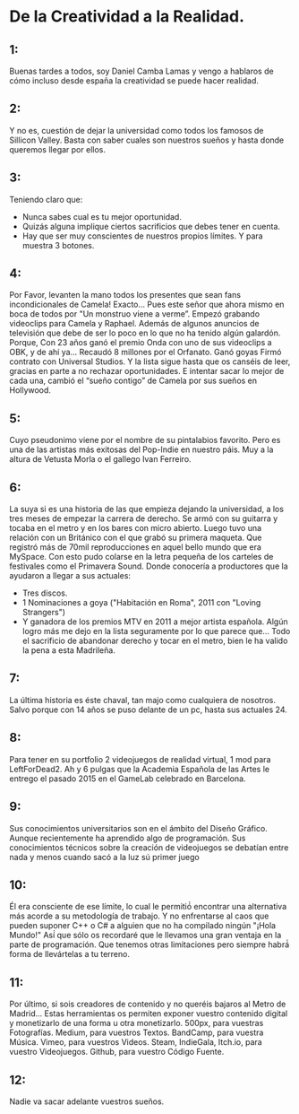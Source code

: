 # De la Creatividad a la Realidad.

## 1:

Buenas tardes a todos, soy Daniel Camba Lamas y vengo a hablaros de cómo incluso desde españa la creatividad se puede hacer realidad.

## 2:

Y no es, cuestión de dejar la universidad como todos los famosos de Sillicon Valley.
Basta con saber cuales son nuestros sueños y hasta donde queremos llegar por ellos.

## 3:

Teniendo claro que:

- Nunca sabes cual es tu mejor oportunidad. 
- Quizás alguna implique ciertos sacrificios que debes tener en cuenta.
- Hay que ser muy conscientes de nuestros propios límites.
  Y para muestra 3 botones.

## 4:

Por Favor, levanten la mano todos los presentes que sean fans incondicionales de Camela!
Exacto... Pues este señor que ahora mismo en boca de todos por "Un monstruo viene a verme”.
Empezó grabando videoclips para Camela y Raphael.
Además de algunos anuncios de televisión que debe de ser lo poco en lo que no ha tenido algún galardón. 
Porque, Con 23 años ganó el premio Onda con uno de sus videoclips a OBK, y de ahí ya… 
Recaudó 8 millones por el Orfanato. Ganó goyas Firmó contrato con Universal Studios. 
Y la lista sigue hasta que os canséis de leer, gracias en parte a no rechazar oportunidades.
E intentar sacar lo mejor de cada una, cambió el “sueño contigo” de Camela por sus sueños en Hollywood. 

## 5:

Cuyo pseudonimo viene por el nombre de su pintalabios favorito. 
Pero es una de las artistas más exitosas del Pop-Indie en nuestro páis.
Muy a la altura de Vetusta Morla o el gallego Ivan Ferreiro.

## 6:

La suya si es una historia de las que empieza dejando la universidad, a los tres meses de empezar la carrera de derecho. 
Se armó con su guitarra y tocaba en el metro y en los bares con micro abierto.
Luego tuvo una relación con un Británico con el que grabó su primera maqueta.
Que registró más de 70mil reproducciones en aquel bello mundo que era MySpace.
Con esto pudo colarse en la letra pequeña de los carteles de festivales como el Primavera Sound.
Donde conocería a productores que la ayudaron a llegar a sus actuales:

- Tres discos.
- 1 Nominaciones a goya ("Habitación en Roma", 2011 con "Loving Strangers")
- Y ganadora de los premios MTV en 2011 a mejor artista española. 
  Algún logro más me dejo en la lista seguramente por lo que parece que…
  Todo el sacrificio de abandonar derecho y tocar en el metro, bien le ha valido la pena a esta Madrileña. 

## 7:

La última historia es éste chaval, tan majo como cualquiera de nosotros.
Salvo porque con 14 años se puso delante de un pc, hasta sus actuales 24.

## 8:

Para tener en su portfolio 2 videojuegos de realidad virtual, 1 mod para LeftForDead2.
Ah y 6 pulgas que la Academia Española de las Artes le entrego el pasado 2015 en el GameLab celebrado en Barcelona. 

## 9:

Sus conocimientos universitarios son en el ámbito del Diseño Gráfico.
Aunque recientemente ha aprendido algo de programación.
Sus conocimientos técnicos sobre la creación de videojuegos se debatían entre nada y menos cuando sacó a la luz sú primer juego 

## 10:

Él era consciente de ese límite, lo cual le permitió́ encontrar una alternativa más acorde a su metodología de trabajo.
Y no enfrentarse al caos que pueden suponer  C++ o C# a alguien que no ha compilado ningún "¡Hola Mundo!" 
Así́ que sólo os recordaré que le llevamos una gran ventaja en la parte de programación.
Que tenemos otras limitaciones pero siempre habrá́ forma de llevártelas a tu terreno. 

## 11:

Por último, si sois creadores de contenido y no queréis bajaros al Metro de Madrid…
Estas herramientas os permiten exponer vuestro contenido digital y monetizarlo de una forma u otra monetizarlo. 
500px, para vuestras Fotografías. Medium, para vuestros Textos. BandCamp, para vuestra Música. Vimeo, para vuestros Videos. Steam, IndieGala, Itch.io, para vuestro Videojuegos. Github, para vuestro Código Fuente.

## 12:

Nadie va sacar adelante vuestros sueños. 